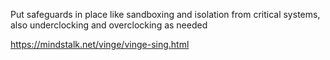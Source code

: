 Put safeguards in place like sandboxing and isolation from critical systems, also underclocking and overclocking as needed

https://mindstalk.net/vinge/vinge-sing.html
